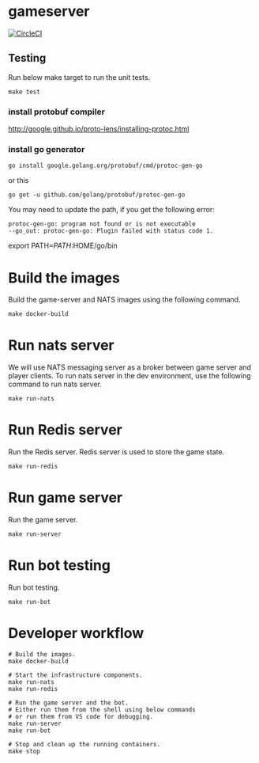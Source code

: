 # gameserver

[![CircleCI](https://circleci.com/gh/New-Voyager/gameserver.svg?style=svg&circle-token=15669e5d94af5df5bde7e4bcbf095dd3b89263bc)](https://app.circleci.com/pipelines/github/New-Voyager/gameserver)

## Testing

Run below make target to run the unit tests.
```
make test
```

### install protobuf compiler
http://google.github.io/proto-lens/installing-protoc.html

### install go generator
```
go install google.golang.org/protobuf/cmd/protoc-gen-go
```
or this
```
go get -u github.com/golang/protobuf/protoc-gen-go
```

You may need to update the path, if you get the following error:
```
protoc-gen-go: program not found or is not executable
--go_out: protoc-gen-go: Plugin failed with status code 1.
```
export PATH=$PATH:$HOME/go/bin


# Build the images
Build the game-server and NATS images using the following command.
```
make docker-build
```

# Run nats server
We will use NATS messaging server as a broker between game server
and player clients. To run nats server in the dev environment, 
use the following command to run nats server.
```
make run-nats
```

# Run Redis server
Run the Redis server. Redis server is used to store the game state.
```
make run-redis
```

# Run game server
Run the game server.
```
make run-server
```

# Run bot testing
Run bot testing.
```
make run-bot
```

# Developer workflow
```
# Build the images.
make docker-build

# Start the infrastructure components.
make run-nats
make run-redis

# Run the game server and the bot.
# Either run them from the shell using below commands
# or run them from VS code for debugging.
make run-server
make run-bot

# Stop and clean up the running containers.
make stop
```
